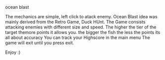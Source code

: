 ocean blast 

The mechanics are simple, left click to atack enemy.
Ocean Blast idea was mainly derived from the Retro Game, Duck HUnt. 
The Game consists attacking enemies with different size and speed. 
The higher the tier of the target themore points it allows you.
the bigger the fish the less the points its all about accuracy
You can track your Highscore in the main menu
The game will exit until you press exit. 

 Enjoy :)